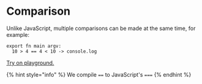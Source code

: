 # Comparison

Unlike JavaScript, multiple comparisons can be made at the same time, for example:

```text
export fn main argv:
  10 > 4 == 4 < 10 -> console.log
```

[Try on playground.](https://playground.clio-lang.org/?code=export%20fn%20main%20argv%3A%0A%20%2010%20%3E%204%20%3D%3D%204%20%3C%2010%20-%3E%20console.log)

{% hint style="info" %}
We compile `==` to JavaScript's `===`
{% endhint %}

